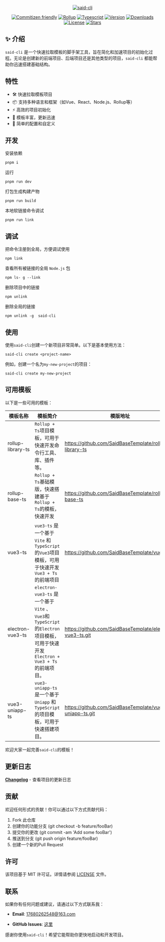 
<p align="center"><a href="https://github.com/guizimo/said-cli" target="_blank" rel="said-cli"><img src="https://guizimo.oss-cn-shanghai.aliyuncs.com/img/said.png" alt="said-cli" /></a></p>


<div align="center">

[![Commitizen friendly](https://img.shields.io/badge/commitizen-friendly-brightgreen.svg)](http://commitizen.github.io/cz-cli/)
[![Rollup](https://img.shields.io/badge/Packing-Rollup-FF3333.svg)](https://github.com/guizimo/said-cli)
[![Typescript](https://img.shields.io/badge/Language-Typescript-3078C6.svg)](https://github.com/guizimo/said-cli)
[![Version](https://img.shields.io/npm/v/said-cli.svg?sanitize=true)](https://www.npmjs.com/package/said-cli)
[![Downloads](https://img.shields.io/npm/dm/said-cli.svg?sanitize=true)](https://www.npmjs.com/package/said-cli)
[![License](https://img.shields.io/github/license/guizimo/said-cli)](https://github.com/guizimo/said-cli/blob/main/LICENSE)
[![Stars](https://img.shields.io/github/stars/guizimo/said-cli)](https://github.com/guizimo/said-cli)

</div>


## ✨ 介绍

`said-cli` 是一个快速拉取模板的脚手架工具，旨在简化和加速项目的初始化过程。无论是创建新的前端项目、后端项目还是其他类型的项目，`said-cli` 都能帮助你迅速搭建基础结构。

## 特性

- 🛠️ 快速拉取模板项目
- 📦 支持多种语言和框架（如Vue、React、Node.js、Rollup等）
- ⚡ 高效的项目初始化
- 🔄 模板丰富，更新迅速
- 🔧 简单的配置和自定义

## 开发

安装依赖

```shell
pnpm i
```

运行

```shell
pnpm run dev
```

打包生成构建产物

```shell
pnpm run build
```

本地软链接命令调试

```shell
pnpm run link
```

## 调试

把命令注册到全局，方便调试使用

```shell
npm link
```

查看所有被链接的全局 `Node.js` 包

```shell
npm ls- g --link
```

删除项目中的链接

```shell
npm unlink
```

删除全局的链接

```shell
npm unlink -g  said-cli
```

## 使用

使用`said-cli`创建一个新项目非常简单。以下是基本使用方法：

```
said-cli create <project-name>
```

例如，创建一个名为`my-new-project`的项目：

```
said-cli create my-new-project
```

## 可用模板

以下是一些可用的模板：

| 模板名称          | 模板简介                                  | 模版地址                                              |
| ----------------- |---------------------------------------| ----------------------------------------------------- |
| rollup-library-ts | `Rollup + Ts`项目模板，可用于快速开发命令行工具、库、插件等。 | https://github.com/SaidBaseTemplate/rollup-library-ts |
| rollup-base-ts    | `Rollup + Ts`基础模版，快速搭建基于`Rollup + Ts`的模板，快速开发 | https://github.com/SaidBaseTemplate/rollup-base-ts    |
|      vue3-ts             |            `vue3-ts` 是一个基于` Vite` 和 `TypeScript` 的`Vue3`项目模板，可用于快速开发`Vue3 + Ts`的前端项目            |              https://github.com/SaidBaseTemplate/vue3-ts                                         |
| electron-vue3-ts | `electron-vue3-ts` 是一个基于 `Vite` 、`Vue3`和 `TypeScript` 的`Electron`项目模板，可用于快速开发`Electron + Vue3 + Ts`的前端项目。 | https://github.com/SaidBaseTemplate/electron-vue3-ts.git |
| vue3-uniapp-ts | `vue3-uniapp-ts` 是一个基于 `Uniapp` 和 `TypeScript` 的项目模板，可用于快速搭建项目。 | https://github.com/SaidBaseTemplate/vue3-uniapp-ts.git |

欢迎大家一起完善`said-cli`的模板！

## 更新日志

[**Changelog**](./CHANGELOG.md) - 查看项目的更新日志

## 贡献

欢迎任何形式的贡献！你可以通过以下方式贡献代码：

1. Fork 此仓库
2. 创建你的功能分支 (git checkout -b feature/fooBar)
3. 提交你的更改 (git commit -am 'Add some fooBar')
4. 推送到分支 (git push origin feature/fooBar)
5. 创建一个新的Pull Request

## 许可

该项目基于 MIT 许可证。详情请参阅 [LICENSE](https://github.com/guizimo/said-cli/blob/main/LICENSE) 文件。

## 联系

如果你有任何问题或建议，请通过以下方式联系我：

- **Email**:  17680262548@163.com

- **GitHub Issues**: [这里](https://github.com/guizimo/said-cli/issues)



感谢你使用`said-cli`！希望它能帮助你更快地启动和开发项目。





